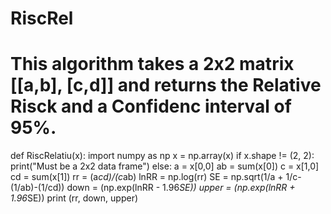 # RiscRel

# This algorithm takes a 2x2 matrix [[a,b], [c,d]] and returns the Relative Risck and a Confidenc interval of 95%. 

def RiscRelatiu(x):
    import numpy as np
    x = np.array(x)
    if x.shape != (2, 2):
        print("Must be a 2x2 data frame")
    else:
        a = x[0,0]
        ab = sum(x[0])
        c = x[1,0]
        cd = sum(x[1])
        rr = (a*cd)/(c*ab)
        lnRR = np.log(rr)
        SE = np.sqrt(1/a + 1/c-(1/ab)-(1/cd))
        down = (np.exp(lnRR - 1.96*SE))
        upper = (np.exp(lnRR + 1.96*SE))
        print (rr, down, upper)
